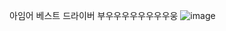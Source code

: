아임어 베스트 드라이버
부우우우우우우우우웅
![image](https://user-images.githubusercontent.com/33450365/131073828-02b7f620-cac0-43a1-ae03-e1923a96d3ad.png)
